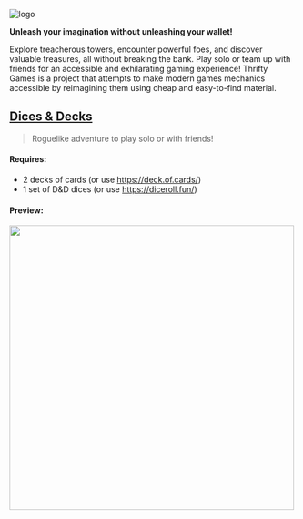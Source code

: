 ![logo](https://user-images.githubusercontent.com/7863230/226743567-334ee0d4-faea-4f9d-960c-2cd0ae6e048f.png)

**Unleash your imagination without unleashing your wallet!**

Explore treacherous towers, encounter powerful foes, and discover valuable treasures, all without breaking the bank. Play solo or team up with friends for an accessible and exhilarating gaming experience! Thrifty Games is a project that attempts to make modern games mechanics accessible by reimagining them using cheap and easy-to-find material.

## [Dices & Decks](./dices-and-decks.md)

> Roguelike adventure to play solo or with friends!

#### Requires:
- 2 decks of cards (or use https://deck.of.cards/)
- 1 set of D&D dices (or use https://diceroll.fun/)
  
#### Preview:
<img width="500" src="https://user-images.githubusercontent.com/7863230/226544593-fc280ebd-04b7-40b9-a98d-6f51eab45872.png" />
